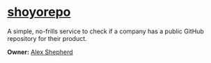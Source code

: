 # [shoyorepo](https://shoyorepo.com/)

A simple, no-frills service to check if a company has a public GitHub repository for their product.

**Owner:** [Alex Shepherd](https://github.com/alexshepherd0x1)
